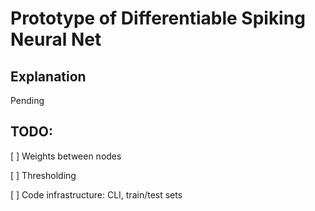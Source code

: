 # Prototype of Differentiable Spiking Neural Net

## Explanation
Pending

## TODO:

[ ] Weights between nodes

[ ] Thresholding

[ ] Code infrastructure: CLI, train/test sets
